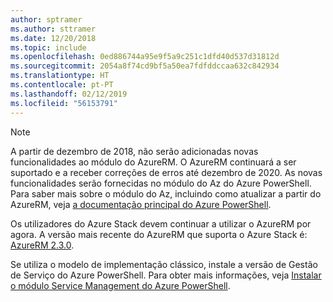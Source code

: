 ```yaml
---
author: sptramer
ms.author: sttramer
ms.date: 12/20/2018
ms.topic: include
ms.openlocfilehash: 0ed886744a95e9f5a9c251c1dfd40d537d31812d
ms.sourcegitcommit: 2054a8f74cd9bf5a50ea7fdfddccaa632c842934
ms.translationtype: HT
ms.contentlocale: pt-PT
ms.lasthandoff: 02/12/2019
ms.locfileid: "56153791"
---
```

> [!NOTE]
> 
> A partir de dezembro de 2018, não serão adicionadas novas funcionalidades ao módulo do AzureRM. O AzureRM continuará a ser suportado e a receber correções de erros até dezembro de 2020. As novas funcionalidades serão fornecidas no módulo do Az do Azure PowerShell. Para saber mais sobre o módulo do Az, incluindo como atualizar a partir do AzureRM, veja [a documentação principal do Azure PowerShell](/powershell/azure).
>
> Os utilizadores do Azure Stack devem continuar a utilizar o AzureRM por agora. A versão mais recente do AzureRM que suporta o Azure Stack é: [AzureRM 2.3.0](/powershell/azure/azurerm?view=azurermps-2.3.0).
>
> Se utiliza o modelo de implementação clássico, instale a versão de Gestão de Serviço do Azure PowerShell.
> Para obter mais informações, veja [Instalar o módulo Service Management do Azure PowerShell](/powershell/azure/servicemanagement/install-azure-ps).
